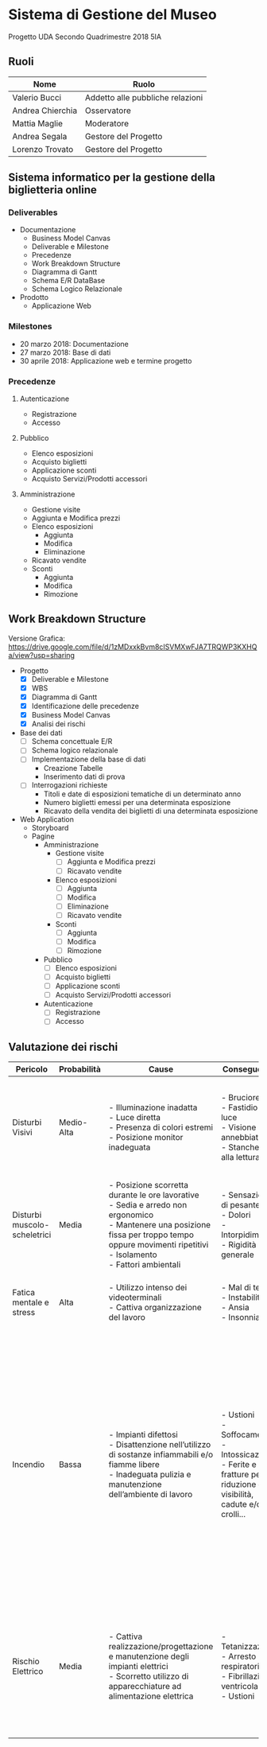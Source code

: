 # Sistema di Gestione del Museo
Progetto UDA Secondo Quadrimestre 2018 5IA

## Ruoli

Nome               | Ruolo
------------------ | -------------
Valerio Bucci      | Addetto alle pubbliche relazioni
Andrea Chierchia   | Osservatore
Mattia Maglie      | Moderatore
Andrea Segala      | Gestore del Progetto
Lorenzo Trovato    | Gestore del Progetto


## Sistema informatico per la gestione della biglietteria online

### Deliverables
- Documentazione
  - Business Model Canvas
  - Deliverable e Milestone
  - Precedenze
  - Work Breakdown Structure
  - Diagramma di Gantt
  - Schema E/R DataBase
  - Schema Logico Relazionale
- Prodotto
  - Applicazione Web 
  
### Milestones
- 20 marzo 2018: Documentazione
- 27 marzo 2018: Base di dati
- 30 aprile 2018: Applicazione web e termine progetto
### Precedenze

1. Autenticazione
    * Registrazione
    * Accesso
    
1. Pubblico
    * Elenco esposizioni
    * Acquisto biglietti
    * Applicazione sconti
    * Acquisto Servizi/Prodotti accessori

1. Amministrazione
    * Gestione visite
    * Aggiunta e Modifica prezzi
    * Elenco esposizioni
        * Aggiunta
        * Modifica
        * Eliminazione
    * Ricavato vendite
    * Sconti
        * Aggiunta
        * Modifica
        * Rimozione
  
## Work Breakdown Structure
Versione Grafica: https://drive.google.com/file/d/1zMDxxkBvm8cISVMXwFJA7TRQWP3KXHQa/view?usp=sharing
- Progetto
  - [x] Deliverable e Milestone
  - [x] WBS
  - [x] Diagramma di Gantt
  - [x] Identificazione delle precedenze
  - [x] Business Model Canvas
  - [x] Analisi dei rischi
- Base dei dati
  - [ ] Schema concettuale E/R
  - [ ] Schema logico relazionale
  - [ ] Implementazione della base di dati
    - Creazione Tabelle
    - Inserimento dati di prova
  - [ ] Interrogazioni richieste
    - Titoli e date di esposizioni tematiche di un determinato anno
    - Numero biglietti emessi per una determinata esposizione
    - Ricavato della vendita dei biglietti di una determinata esposizione
- Web Application
  - Storyboard
  - Pagine
    - Amministrazione
      - Gestione visite
        - [ ] Aggiunta e Modifica prezzi
        - [ ] Ricavato vendite
      - Elenco esposizioni
        - [ ] Aggiunta
        - [ ] Modifica
        - [ ] Eliminazione
        - [ ] Ricavato vendite
      - Sconti
        - [ ] Aggiunta
        - [ ] Modifica
        - [ ] Rimozione
    - Pubblico
      - [ ] Elenco esposizioni
      - [ ] Acquisto biglietti
      - [ ] Applicazione sconti
      - [ ] Acquisto Servizi/Prodotti accessori
    - Autenticazione
      - [ ] Registrazione
      - [ ] Accesso
      
## Valutazione dei rischi

Pericolo                        | Probabilità   | Cause                                                                                                                                                                                                              | Conseguenze                                                                                                                        | Precauzioni
------------------------------- | ------------- | ------------------------------------------------------------------------------------------------------------------------------------------------------------------------------------------------------------------ | ---------------------------------------------------------------------------------------------------------------------------------- | ------------
Disturbi Visivi                 | Medio-Alta    | - Illuminazione inadatta <br> - Luce diretta <br> - Presenza di colori estremi <br> - Posizione monitor inadeguata                                                                                                | - Bruciore <br> - Fastidio alla luce <br> - Visione annebbiata <br> - Stanchezza alla lettura                                      | - Pause frequenti <br> - Regolare l'illuminazione <br> - Eliminare riflessi <br> - Posizionare il monitor all'altezza degli occhi <br> - Posizionarsi ad una distanza corretta dal monitor
Disturbi muscolo-scheletrici    | Media         | - Posizione scorretta durante le ore lavorative <br> - Sedia e arredo non ergonomico <br> - Mantenere una posizione fissa per troppo tempo oppure movimenti ripetitivi <br> - Isolamento <br> - Fattori ambientali | - Sensazione di pesantezza <br> - Dolori <br> - Intorpidimento <br> - Rigidità generale                                            | - Postura corretta <br> - Regolare correttamente l'altezza della sedia <br> - Effettuare regolarmente pause
Fatica mentale e stress         | Alta          | - Utilizzo intenso dei videoterminali <br> - Cattiva organizzazione del lavoro                                                                                                                                     | - Mal di testa <br> - Instabilità <br> - Ansia <br> - Insonnia                                                                     | - Fare attività fisica <br> - Usare al meglio le pause <br> - Incentivare sani rapporti interpersonali
Incendio                        | Bassa         | - Impianti difettosi <br> - Disattenzione nell’utilizzo di sostanze infiammabili e/o fiamme libere <br> - Inadeguata pulizia e manutenzione dell’ambiente di lavoro                                                | - Ustioni <br> - Soffocamento <br> - Intossicazione <br> - Ferite e fratture per riduzione della visibilità, cadute e/o crolli...  | - Non manipolare sostanze infiammabili in presenza di scintille <br> - Stoccare le sostanze infiammabili in luoghi adatti <br> - Non fumare in presenza di materiali infiammabili <br> - Controlli e manutenzioni regolari <br> - Pianificazione delle emergenze <br> - Installazione di impianti/attrezzature antincendio <br> - Opportuna distanza tra le aree a rischio incendio e persone o cose potenzialmente a rischio
Rischio Elettrico               | Media         | - Cattiva realizzazione/progettazione e manutenzione degli impianti elettrici <br> - Scorretto utilizzo di apparecchiature ad alimentazione elettrica                                                              | - Tetanizzazione <br> - Arresto respiratorio <br> - Fibrillazione ventricolare <br> - Ustioni                                      | - Isolamento delle parti elettriche in tensione attraverso schermi isolanti <br> - Messa a terra <br> - Protezione differenziale <br> - Utilizzo esclusivo di apparecchiature elettriche a doppio isolamento <br> - Utilizzo corretto delle apparecchiature


 
